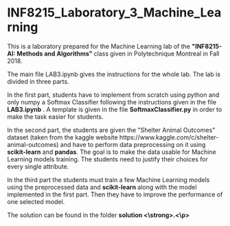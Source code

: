 # INF8215_Laboratory_3_Machine_Learning
<p> This is a laboratory prepared for the Machine Learning lab of the <strong> "INF8215- AI: Methods and Algorithms" </strong> class given in Polytechnique Montreal in Fall 2018. </p>
  
<p> The main file <bold> LAB3.ipynb</bold> gives the instructions for the whole lab.
The lab is divided in three parts.</p>
<p>In the first part, students have to implement from scratch using python and only numpy a Softmax Classifier following the instructions given in the file <strong> LAB3.ipynb</strong> . A template is given in the file <strong> SoftmaxClassifier.py</strong> in order to make the task easier for students.</p>

<p>In the second part, the students are given the "Shelter Animal Outcomes" dataset (taken from the kaggle website https://www.kaggle.com/c/shelter-animal-outcomes) and have to perform data preprocessing on it using <strong> scikit-learn</strong> and <strong> pandas</strong>.
The goal is to make the data usable for Machine Learning models training. The students need to justify their choices for every single attribute.</p>

<p>In the third part the students must train a few  Machine Learning models using the preprocessed data and <strong> scikit-learn</strong> along with the model implemented in the first part. Then they have to improve the performance of one selected model.</p>

<p> The solution can be found in the folder <strong> solution <\strong>.<\p>
